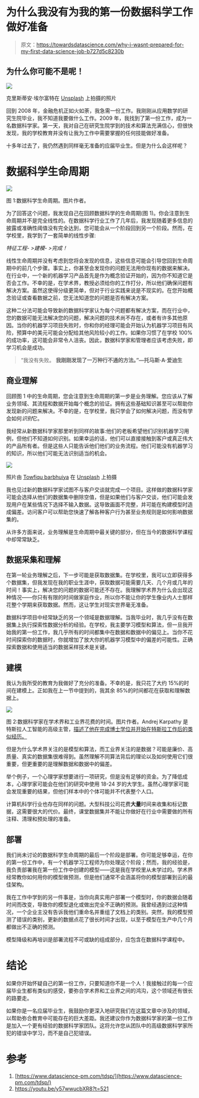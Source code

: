# 为什么我没有为我的第一份数据科学工作做好准备

> 原文：<https://towardsdatascience.com/why-i-wasnt-prepared-for-my-first-data-science-job-b727d5c8230b>

## 为什么你可能不是呢！

![](img/c24175c55c305c8081c4a08cdafe9336.png)

克里斯蒂安·埃尔富特在 [Unsplash](https://unsplash.com?utm_source=medium&utm_medium=referral) 上拍摄的照片

回到 2008 年，金融危机正如火如荼，我急需一份工作。我刚刚从应用数学的研究生院毕业，我不知道我要做什么工作。2009 年，我找到了第一份工作，成为一名数据科学家。第一天，我对自己在研究生院学到的技术和算法充满信心，但很快发现，我的学校教育并没有让我为工作中需要掌握的任何技能做好准备。

十多年过去了，我仍然遇到同样毫无准备的应届毕业生。但是为什么会这样呢？

# 数据科学生命周期

![](img/55f2309d6a83fe67e09e5d1999bbb667.png)

图 1:数据科学生命周期。图片作者。

为了回答这个问题，我发现自己在回顾数据科学的生命周期(图 1)。你会注意到生命周期并不是完全线性的。在数据科学行业工作了几年后，我发现随着更多信息的披露或准确性阈值没有完全达到，您可能会从一个阶段回到另一个阶段。然而，在学校里，我学到了一套简单的线性步骤:

*特征工程- >建模- >完成！*

线性生命周期并没有考虑到您将会发现的信息，这些信息可能会引导您回到生命周期中的前几个步骤。事实上，你甚至会发现你的问题无法用你现有的数据来解决。在行业中，一个新的机器学习产品首先是作为概念验证开始的，因为你不知道它是否会工作。不幸的是，在学术界，教授必须给你的工作打分，所以他们确保问题有解决方案。虽然这使得分级更简单，但对于行业实践来说是不现实的。在您开始概念验证或查看数据之前，您无法知道您的问题是否有解决方案。

这种二分法可能会导致新的数据科学家认为每个问题都有解决方案，而在行业中，您的数据可能无法解决您的问题，解决问题的技术尚不存在，或者有许多其他原因。当你的机器学习项目失败时，你和你的经理可能会开始认为机器学习项目有风险，预算中的美元可能会分配给其他风险较小的工作。如果你习惯了在学校 100%的成功率，这可能会非常令人沮丧。因此，数据科学家和管理者应该考虑失败，即学习机会是成功。

> “我没有失败。 **我刚刚发现了一万种行不通的方法。”—托马斯·A·爱迪生**

## 商业理解

回顾图 1 中的生命周期，您会注意到生命周期的第一步是业务理解。您应该从了解业务领域、其流程和数据开始每个概念的验证。拥有这些基础知识甚至可以帮助你发现新的问题来解决。不幸的是，在学校里，我只学会了如何解决问题，而没有学会如何*识别*它。

我经常从新数据科学家那里听到同样的故事:他们的老板希望他们识别机器学习用例，但他们不知道如何识别。如果幸运的话，他们可以直接接触到客户或真正伟大的产品所有者。但是这些人只能告诉他们他们的业务流程。他们可能没有机器学习的知识，所以他们可能无法识别适当的机会。

![](img/3f0bbb1010fc70319f27eed16ea1c8b4.png)

照片由 [Towfiqu barbhuiya](https://unsplash.com/@towfiqu999999?utm_source=medium&utm_medium=referral) 在 [Unsplash](https://unsplash.com?utm_source=medium&utm_medium=referral) 上拍摄

我也见过新的数据科学家试图不与客户交谈就完成一个项目。这样做的数据科学家可能会选择从他们的数据集中删除空值，但是如果他们与客户交谈，他们可能会发现用户在某些情况下选择不输入数据。这导致画面不完整，并可能在构建模型时造成偏差。访问客户可以帮助您快速了解各种客户行为甚至业务规则是如何影响数据集的。

从许多方面来说，业务理解是生命周期中最关键的部分，但在当今的数据科学课程中却常常缺乏。

## 数据采集和理解

在第一轮业务理解之后，下一步可能是获取数据集。在学校里，我可以立即获得多个数据集，但我发现在我的职业生涯中，获取数据可能需要几天、几个月或几年的时间！事实上，解决您的问题的数据可能还不存在。我理解学术界为什么会出现这种情况——你只有有限的时间做家庭作业，所以你不能让你的学生像业内人士那样花整个学期来获取数据。然而，这让学生对现实世界毫无准备。

数据科学项目中经常缺乏的另一个领域是数据理解。当我毕业时，我几乎没有在数据集上执行探索性数据分析的经验。在学校，我主要学习模型和算法，但一旦我开始我的第一份工作，我几乎所有的时间都集中在数据和数据中的偏见上。当你不花时间探索你的数据时，你就增加了放大你的机器学习模型中的偏差的可能性。正确探索数据和使用适当的数据采样技术是关键。

## 建模

我认为我所受的教育为我做好了充分的准备。不幸的是，我只花了大约 15%的时间在建模上。正如我在上一节中提到的，我其余 85%的时间都花在获取和理解数据上。

![](img/8b8d8e9f06325ae036b9da2391675e62.png)

图 2:数据科学家在学术界和工业界花费的时间。图片作者。Andrej Karpathy 是特斯拉人工智能的高级主管，[描述了他在完成博士学位并开始在特斯拉工作后的类似经历。](https://youtu.be/y57wwucbXR8?t=521)

但是为什么学术界关注的是模型和算法，而工业界关注的是数据？可能是廉价、高质量、真实的数据集很难得到。虽然理解不同算法背后的理论以及如何使用它们很重要，但更重要的是理解数据和数据中的偏差。

举个例子，一个心理学家想要进行一项研究，但是没有足够的资金。为了降低成本，心理学家可能会在他们的研究中使用 18-24 岁的大学生。虽然心理学家可能会发现重要的结果，但他们样本中的个体可能并不代表整个人口。

计算机科学行业也存在同样的问题。大型科技公司花费**大量**时间来收集和标记数据，这需要很大的代价。最终，课堂数据集并不能让你做好在行业中需要做的所有注释、清理和预处理的准备。

## 部署

我们尚未讨论的数据科学生命周期的最后一个阶段是部署。你可能足够幸运，在你的第一份工作中，有一个机器学习工程师为你处理这个阶段；然而，我的经验是，我负责部署我在第一份工作中创建的模型——这是我在学校里从未学过的。学术界经常教你如何用你的模型做预测，但是他们通常不会涵盖将你的模型部署到云的最佳架构。

我在工作中学到的另一件事是，当你向真实用户部署一个模型时，你的数据会随着时间而改变，导致你的模型退化或做出完全不正确的预测。我曾经遇到过这种情况，一个企业主没有告诉我他们重命名并重组了文档上的类别。突然，我的模型预测了错误的类别，更新的数据点花了很长时间才出现，以至于模型在生产中几个月都做出不正确的预测。

模型降级和再培训是部署流程不可或缺的组成部分，应包含在数据科学课程中。

# 结论

如果你开始怀疑自己的第一份工作，只要知道你不是一个人！我接触过的每一个应届毕业生都有类似的感受，要弥合学术界和工业界之间的鸿沟，这个领域还有很长的路要走。

如果你是一名应届毕业生，我鼓励你更深入地研究我们在这篇文章中涉及的领域，以帮助弥合教育中可能存在的巨大差距。我还建议你作为数据科学家的第一份工作是加入一个更有经验的数据科学家团队。这将允许您从团队中的高级数据科学家所犯的错误中学习，而不是自己犯错误。

# 参考

1.  [https://www.datascience-pm.com/tdsp/](https://www.datascience-pm.com/tdsp/)
2.  https://youtu.be/y57wwucbXR8?t=521